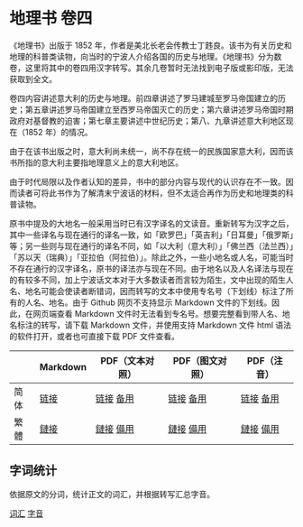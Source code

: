 # 地理书 卷四

《地理书》出版于 1852 年，作者是美北长老会传教士丁韪良。该书为有关历史和地理的科普类读物，向当时的宁波人介绍各国的历史与地理。《地理书》分为数卷，这里将其中的卷四用汉字转写。其余几卷暂时无法找到电子版或影印版，无法获取到全文。

卷四内容讲述意大利的历史与地理。前四章讲述了罗马建城至罗马帝国建立的历史；第五章讲述罗马帝国建立至西罗马帝国灭亡的历史；第六章讲述罗马帝国时期政府对基督教的迫害；第七章主要讲述中世纪历史；第八、九章讲述意大利地区现在（1852 年）的情况。

由于在该书出版之时，意大利尚未统一，尚不存在统一的民族国家意大利，因而该书所指的意大利主要指地理意义上的意大利地区。

由于时代局限以及作者认知的差异，书中的部分内容与现代的认识存在不一致。因而读者可将此书作为了解清末宁波话的材料，但不太适合再作为历史和地理类的科普读物。

原书中提及的大地名一般采用当时已有汉字译名的文读音。重新转写为汉字之后，其中一些译名与现在通行的译名一致，如「欧罗巴」「英吉利」「日耳曼」「俄罗斯」等；另一些则与现在通行的译名不同，如「以大利（意大利）」「佛兰西（法兰西）」「苏以天（瑞典）」「亚拉伯（阿拉伯）」。除此之外，一些小地名或人名，可能当时不存在通行的汉字译名，原书的译法亦与现在不同。由于地名以及人名译法与现在的有较多不同，加上宁波话文本对于大多数读者而言较为陌生，文中出现的陌生人名、地名可能会使读者断错词，因而转写的文本中使用专名号（下划线）标注了所有的人名、地名。由于 Github 网页不支持显示 Markdown 文件的下划线。因此，在网页端查看 Markdown 文件时无法看到专名号。想要完整看到带人名、地名标注的转写，请下载 Markdown 文件，并使用支持 Markdown 文件 html 语法的软件打开，或者也可直接下载 PDF 文件查看。

|      | Markdown                 | PDF（文本对照）                                              | PDF（图文对照）                                              | PDF（注音）                                                  |
| ---- | ------------------------ | ------------------------------------------------------------ | ------------------------------------------------------------ | ------------------------------------------------------------ |
| 简体 | [链接](./地理书-卷四.md) | [链接](https://github.com/shinzoqchiuq/books-in-wu-romanization/raw/pdf/di-li-shü-kyün-s-1852/地理书-卷四.pdf) [备用](https://gitee.com/shinzoqchiuq/books-in-wu-romanization/raw/pdf/di-li-shü-kyün-s-1852/地理书-卷四.pdf) | [链接](https://github.com/shinzoqchiuq/books-in-wu-romanization/raw/pdf/di-li-shü-kyün-s-1852/地理书-卷四-marp.pdf) [备用](https://gitee.com/shinzoqchiuq/books-in-wu-romanization/raw/pdf/di-li-shü-kyün-s-1852/地理书-卷四-marp.pdf) | [链接](https://github.com/shinzoqchiuq/books-in-wu-romanization/raw/pdf/di-li-shü-kyün-s-1852/地理书-卷四-ruby.pdf) [备用](https://gitee.com/shinzoqchiuq/books-in-wu-romanization/raw/pdf/di-li-shü-kyün-s-1852/地理书-卷四-ruby.pdf) |
| 繁體 | [鏈接](./地理書-卷四.md) | [鏈接](https://github.com/shinzoqchiuq/books-in-wu-romanization/raw/pdf/di-li-shü-kyün-s-1852/地理書-卷四.pdf)  [備用](https://gitee.com/shinzoqchiuq/books-in-wu-romanization/raw/pdf/di-li-shü-kyün-s-1852/地理書-卷四.pdf) | [鏈接](https://github.com/shinzoqchiuq/books-in-wu-romanization/raw/pdf/di-li-shü-kyün-s-1852/地理書-卷四-marp.pdf)  [備用](https://gitee.com/shinzoqchiuq/books-in-wu-romanization/raw/pdf/di-li-shü-kyün-s-1852/地理書-卷四-marp.pdf) | [鏈接](https://github.com/shinzoqchiuq/books-in-wu-romanization/raw/pdf/di-li-shü-kyün-s-1852/地理書-卷四-ruby.pdf)  [備用](https://gitee.com/shinzoqchiuq/books-in-wu-romanization/raw/pdf/di-li-shü-kyün-s-1852/地理書-卷四-ruby.pdf) |

## 字词统计

依据原文的分词，统计正文的词汇，并根据转写汇总字音。

[词汇](./地理書-卷四-詞.tsv) [字音](./地理書-卷四-字.tsv)

